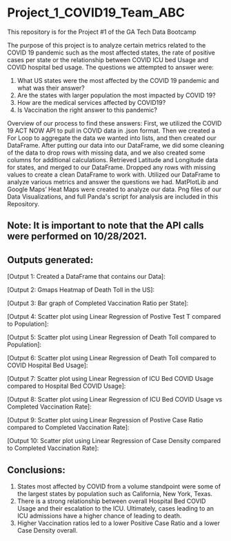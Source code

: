 # Project_1_COVID19_Team_ABC
This repository is for the Project #1 of the GA Tech Data Bootcamp

The purpose of this project is to analyze certain metrics related to the COVID 19 pandemic such as the most affected states, the rate of positive cases per state or the relationship between COVID ICU bed Usage and COVID hospital bed usage. The questions we attempted to answer were: 
1. What US states were the most affected by the COVID 19 pandemic and what was their answer? 
2. Are the states with larger population the most impacted by COVID 19? 
3. How are the medical services affected by COVID19?
4. Is Vaccination the right answer to this pandemic? 

Overview of our process to find these answers: 
First, we utilized the COVID 19 ACT NOW API to pull in COVID data in .json format. 
Then we created a For Loop to aggregate the data we wanted into lists, and then created our DataFrame. 
After putting our data into our DataFrame, we did some cleaning of the data to drop rows with missing data, and we also created some columns for additional calculations. 
Retrieved Latitude and Longitude data for states, and merged to our DataFrame. 
Dropped any rows with missing values to create a clean DataFrame to work with. 
Utilized our DataFrame to analyze various metrics and answer the questions we had. 
MatPlotLib and Google Maps’ Heat Maps were created to analyze our data.
Png files of our Data Visualizations, and full Panda's script for analysis are included in this Repository. 

## Note: It is important to note that the API calls were performed on 10/28/2021.

## Outputs generated:

[Output 1: Created a DataFrame that contains our Data]:

[Output 2: Gmaps Heatmap of Death Toll in the US]:

[Output 3: Bar graph of Completed Vaccination Ratio per State]:

[Output 4: Scatter plot using Linear Regression of Postive Test T compared to Population]:

[Output 5: Scatter plot using Linear Regression of Death Toll compared to Population]:

[Output 6: Scatter plot using Linear Regression of Death Toll compared to COVID Hospital Bed Usage]:

[Output 7: Scatter plot using Linear Regression of ICU Bed COVID Usage compared to Hospital Bed COVID Usage]:

[Output 8: Scatter plot using Linear Regression of ICU Bed COVID Usage vs Completed Vaccination Rate]:

[Output 9: Scatter plot using Linear Regression of Postive Case Ratio compared to Completed Vaccination Rate]:

[Output 10: Scatter plot using Linear Regression of Case Density compared to Completed Vaccination Rate]:



## Conclusions: 
1. States most affected by COVID from a volume standpoint were some of the largest states by population such as California, New York, Texas. 
2. There is a strong relationship between overall Hospital Bed COVID Usage and their escalation to the ICU. Ultimately, cases leading to an ICU admissions have a higher chance of leading to death. 
3. Higher Vaccination ratios led to a lower Positive Case Ratio and a lower Case Density overall. 
